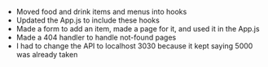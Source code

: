 * Moved food and drink items and menus into hooks
* Updated the App.js to include these hooks
* Made a form to add an item, made a page for it, and used it in the App.js
* Made a 404 handler to handle not-found pages
* I had to change the API to localhost 3030 because it kept saying 5000 was already taken